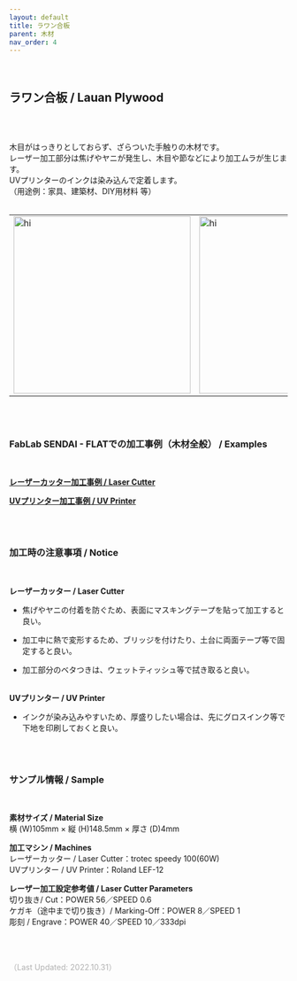 ```yaml
---
layout: default
title: ラワン合板
parent: 木材
nav_order: 4
---
```


<br>

## ラワン合板 / Lauan Plywood
<br><br>

木目がはっきりとしておらず、ざらついた手触りの木材です。<br>
レーザー加工部分は焦げやヤニが発生し、木目や節などにより加工ムラが生じます。<br>
UVプリンターのインクは染み込んで定着します。<br>
（用途例：家具、建築材、DIY用材料 等）
<br>
<br>

<table>
<tr style="border:none;">
<td style="border:none;"><img src="assets/04_Lauan_1.png" width="320" alt="hi" class="inline"/></td>
<td style="border:none;"><img src="assets/04_Lauan_2.png" width="320" alt="hi" class="inline"/></td>
</tr>
</table>

<br><br>

### FabLab SENDAI - FLATでの加工事例（木材全般） / Examples
<br>

[**レーザーカッター加工事例 / Laser Cutter**](https://www.flickr.com/search/?user_id=96175517%40N02&sort=date-taken-desc&safe_search=1&view_all=1&tags=woodlc)

[**UVプリンター加工事例 / UV Printer**](https://www.flickr.com/search/?user_id=96175517%40N02&sort=date-taken-desc&safe_search=1&view_all=1&tags=wooduv)

<br><br>

### 加工時の注意事項 / Notice
<br>

**レーザーカッター / Laser Cutter**
<br>
* 焦げやヤニの付着を防ぐため、表面にマスキングテープを貼って加工すると良い。<br>

* 加工中に熱で変形するため、ブリッジを付けたり、土台に両面テープ等で固定すると良い。<br>

* 加工部分のベタつきは、ウェットティッシュ等で拭き取ると良い。<br><br>

**UVプリンター / UV Printer**
<br>
* インクが染み込みやすいため、厚盛りしたい場合は、先にグロスインク等で下地を印刷しておくと良い。<br>

<br><br>

### サンプル情報 / Sample
<br>

**素材サイズ / Material Size**<br>
横 (W)105mm × 縦 (H)148.5mm × 厚さ (D)4mm<br>

**加工マシン / Machines**<br>
レーザーカッター / Laser Cutter：trotec speedy 100(60W)<br>
UVプリンター / UV Printer：Roland LEF-12<br>

**レーザー加工設定参考値  / Laser Cutter Parameters**<br>
切り抜き/ Cut：POWER 56／SPEED 0.6<br>
ケガキ（途中まで切り抜き）/ Marking-Off：POWER 8／SPEED 1<br>
彫刻 / Engrave：POWER 40／SPEED 10／333dpi<br>

<br><br>

<span style="color: #B2B2B2; ">
（Last Updated: 2022.10.31）
</span>

